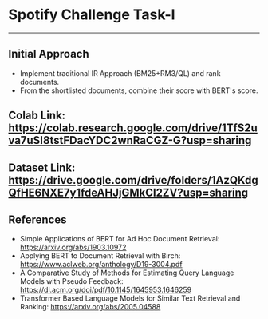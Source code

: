 # Spotify Challenge Task-I

---

## Initial Approach

- Implement traditional IR Approach (BM25+RM3/QL) and rank documents.
- From the shortlisted documents, combine their score with BERT's score.

## Colab Link: https://colab.research.google.com/drive/1TfS2uva7uSI8tstFDacYDC2wnRaCGZ-G?usp=sharing

## Dataset Link: https://drive.google.com/drive/folders/1AzQKdgQfHE6NXE7y1fdeAHJjGMkCI2ZV?usp=sharing

## References

- Simple Applications of BERT for Ad Hoc Document Retrieval: https://arxiv.org/abs/1903.10972
- Applying BERT to Document Retrieval with Birch: https://www.aclweb.org/anthology/D19-3004.pdf
- A Comparative Study of Methods for Estimating Query Language Models with Pseudo Feedback: https://dl.acm.org/doi/pdf/10.1145/1645953.1646259
- Transformer Based Language Models for Similar Text Retrieval and Ranking: https://arxiv.org/abs/2005.04588
